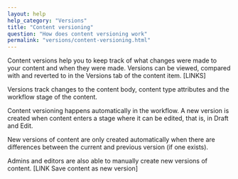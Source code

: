 ```yaml
---
layout: help
help_category: "Versions"
title: "Content versioning"
question: "How does content versioning work"
permalink: "versions/content-versioning.html"
---
```


Content versions help you to keep track of what changes were made to
your content and when they were made. Versions can be viewed, compared with and reverted to in the
Versions tab of the content item. \[LINKS\]

Versions track changes to the content body, content type attributes and
the workflow stage of the content.

Content versioning happens automatically in the workflow. A new version is created when content enters a stage where it can
be edited, that is, in Draft and Edit.

New versions of content are only created automatically when there are
differences between the current and previous version (if one exists).

Admins and editors are also able to manually create new versions of
content. \[LINK Save content as new version\]